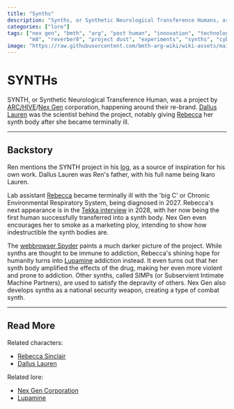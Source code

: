 ```yaml
---
title: "Synths"
description: "Synths, or Synthetic Neurological Transference Humans, are artificial humans built by Nex Gen."
categories: ["lore"]
tags: ["nex gen", "bmth", "arg", "post human", "innovation", "technology", 
       "m8", "reverber8", "project dust", "experiments", "synths", "cyborgs", "arc/hive"]
image: "https://raw.githubusercontent.com/bmth-arg-wiki/wiki-assets/main/characters/rebecca/rebecca-300x300.png"
---
```


# SYNTHs

SYNTH, or Synthetic Neurological Transference Human, was a project by [ARC/HIVE](archive)/[Nex Gen](nex-gen-corporation) 
corporation, happening around their re-brand. [Dallus Lauren](../characters/dallus-lauren) was the scientist behind the 
project, notably giving [Rebecca](../characters/rebecca) her synth body after she became terminally ill.

***

## Backstory

Ren mentions the SYNTH project in his [log](../for-sof/lauren_d8_log), as a source of inspiration for his own work. 
Dallus Lauren was Ren's father, with his full name being Ikaro Lauren.

Lab assistant [Rebecca](../characters/rebecca) became terminally ill with the 'big C' or Chronic Environmental Respiratory 
System, being diagnosed in 2027. Rebecca's next appearance is in the [Tekka interview](../for-sof/tekka_interview) in 2028, 
with her now being the first human successfully transferred into a synth body. Nex Gen even encourages her to smoke as a marketing 
ploy, intending to show how indestructible the synth bodies are.

The [webbrowser Spyder](webbrowser) paints a much darker picture of the project. While synths are thought to be immune to addiction, 
Rebecca's shining hope for humanity turns into [Lupamine](lupamine) addiction instead. It even turns out that her synth 
body amplified the effects of the drug, making her even more violent and prone to addiction. Other synths, called SIMPs (or Subservient 
Intimate Machine Partners), are used to satisfy the depravity of others. Nex Gen also develops synths as a national security 
weapon, creating a type of combat synth.

***

## Read More

Related characters:

- [Rebecca Sinclair](../characters/rebecca)
- [Dallus Lauren](../characters/dallus-lauren)

Related lore:

- [Nex Gen Corporation](nex-gen-corporation)
- [Lupamine](lupamine)